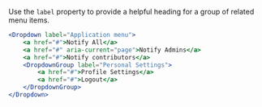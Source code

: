 Use the `label` property to provide a helpful heading for a group of related menu items.

```jsx
<Dropdown label="Application menu">
    <a href="#">Notify All</a>
    <a href="#" aria-current="page">Notify Admins</a>
    <a href="#">Notify contributors</a>
    <DropdownGroup label="Personal Settings">
        <a href="#">Profile Settings</a>
        <a href="#">Logout</a>
    </DropdownGroup>
</Dropdown>
```
